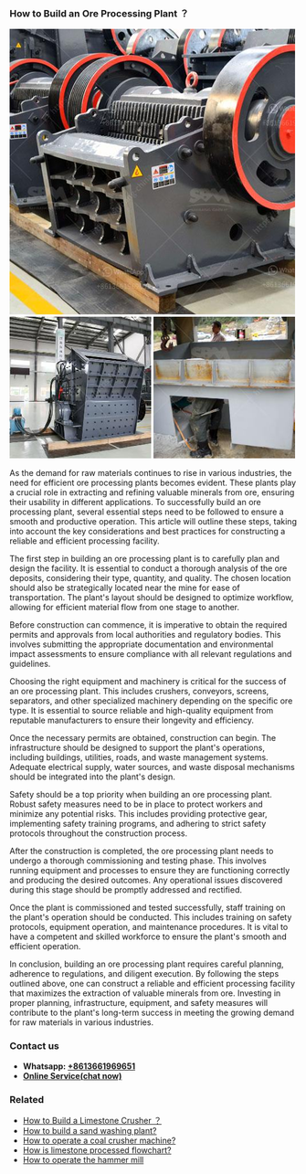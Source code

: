 <h3>How to Build an Ore Processing Plant ？</h3><img src='1701745033.jpg' alt=''><p>As the demand for raw materials continues to rise in various industries, the need for efficient ore processing plants becomes evident. These plants play a crucial role in extracting and refining valuable minerals from ore, ensuring their usability in different applications. To successfully build an ore processing plant, several essential steps need to be followed to ensure a smooth and productive operation. This article will outline these steps, taking into account the key considerations and best practices for constructing a reliable and efficient processing facility.</p><p>The first step in building an ore processing plant is to carefully plan and design the facility. It is essential to conduct a thorough analysis of the ore deposits, considering their type, quantity, and quality. The chosen location should also be strategically located near the mine for ease of transportation. The plant's layout should be designed to optimize workflow, allowing for efficient material flow from one stage to another.</p><p>Before construction can commence, it is imperative to obtain the required permits and approvals from local authorities and regulatory bodies. This involves submitting the appropriate documentation and environmental impact assessments to ensure compliance with all relevant regulations and guidelines.</p><p>Choosing the right equipment and machinery is critical for the success of an ore processing plant. This includes crushers, conveyors, screens, separators, and other specialized machinery depending on the specific ore type. It is essential to source reliable and high-quality equipment from reputable manufacturers to ensure their longevity and efficiency.</p><p>Once the necessary permits are obtained, construction can begin. The infrastructure should be designed to support the plant's operations, including buildings, utilities, roads, and waste management systems. Adequate electrical supply, water sources, and waste disposal mechanisms should be integrated into the plant's design.</p><p>Safety should be a top priority when building an ore processing plant. Robust safety measures need to be in place to protect workers and minimize any potential risks. This includes providing protective gear, implementing safety training programs, and adhering to strict safety protocols throughout the construction process.</p><p>After the construction is completed, the ore processing plant needs to undergo a thorough commissioning and testing phase. This involves running equipment and processes to ensure they are functioning correctly and producing the desired outcomes. Any operational issues discovered during this stage should be promptly addressed and rectified.</p><p>Once the plant is commissioned and tested successfully, staff training on the plant's operation should be conducted. This includes training on safety protocols, equipment operation, and maintenance procedures. It is vital to have a competent and skilled workforce to ensure the plant's smooth and efficient operation.</p><p>In conclusion, building an ore processing plant requires careful planning, adherence to regulations, and diligent execution. By following the steps outlined above, one can construct a reliable and efficient processing facility that maximizes the extraction of valuable minerals from ore. Investing in proper planning, infrastructure, equipment, and safety measures will contribute to the plant's long-term success in meeting the growing demand for raw materials in various industries.</p><h3>Contact us</h3><ul><li><strong>Whatsapp:&nbsp;<a href="https://wa.me/8613661969651">+8613661969651</a></strong></li><li><a href="https://swt.shibang-china.com/?git&amp;zhl&amp;How to Build an Ore Processing Plant ？"><strong>Online Service(chat now)</strong></a></li></ul><h3>Related</h3><ul><li><a href='How to Build a Limestone Crusher ？.md'>How to Build a Limestone Crusher ？</a></li><li><a href='How to build a sand washing plant.md'>How to build a sand washing plant?</a></li><li><a href='How to operate a coal crusher machine.md'>How to operate a coal crusher machine?</a></li><li><a href='How is limestone processed flowchart.md'>How is limestone processed flowchart?</a></li><li><a href='How to operate the hammer mill.md'>How to operate the hammer mill</a></li></ul>